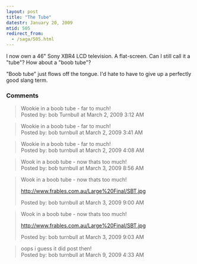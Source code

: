 ```yaml
---
layout: post
title: "The Tube"
datestr: January 20, 2009
mtid: 505
redirect_from:
  - /saga/505.html
---
```


I now own a 46" Sony XBR4 LCD television.  A flat-screen. Can I still call it a "tube"?  How about a "boob tube"?

"Boob tube" just flows off the tongue.  I'd hate to have to give up a perfectly good slang term.

### Comments

<blockquote>
Wookie in a boob tube - far to much!
<div class="post-meta">Posted by: bob Turnbull at March  2, 2009  3:12 AM</div> </blockquote>
<blockquote>
Wookie in a boob tube - far to much!
<div class="post-meta">Posted by: bob turnbull at March  2, 2009  3:41 AM</div> </blockquote>
<blockquote>
Wookie in a boob tube - far to much!
<div class="post-meta">Posted by: bob turnbull at March  2, 2009  4:08 AM</div> </blockquote>
<blockquote>
Wook in a boob tube - now thats too much!
<div class="post-meta">Posted by: bob turnbull at March  3, 2009  8:56 AM</div> </blockquote>
<blockquote>
Wook in a boob tube - now thats too much!

<a href="http://www.frables.com.au/Large%20Final/SBT.jpg" rel="nofollow">http://www.frables.com.au/Large%20Final/SBT.jpg</a><br />

<div class="post-meta">Posted by: bob turnbull at March  3, 2009  9:00 AM</div> </blockquote>
<blockquote>
Wook in a boob tube - now thats too much!

<a href="http://www.frables.com.au/Large%20Final/SBT.jpg" rel="nofollow">http://www.frables.com.au/Large%20Final/SBT.jpg</a><br />

<div class="post-meta">Posted by: bob turnbull at March  3, 2009  9:03 AM</div> </blockquote>
<blockquote>
oops i guess it did post then!
<div class="post-meta">Posted by: bob turnbull at March  9, 2009  4:33 AM</div> </blockquote>

